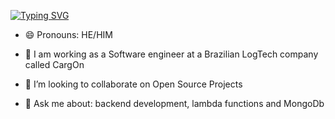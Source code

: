 [![Typing SVG](https://readme-typing-svg.herokuapp.com?color=%2336BCF7&center=false&size=25&width=700&lines=Welcome+to+my+Profile!;My+name+is+Felipe)](https://git.io/typing-svg)

- 😄 Pronouns: HE/HIM

- 🔭 I am working as a Software engineer at a Brazilian  LogTech company called CargOn

- 👯 I’m looking to collaborate on Open Source Projects

- 💬 Ask me about: backend development, lambda functions and MongoDb

